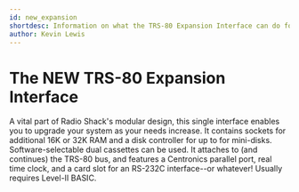 ```yaml
---
id: new_expansion
shortdesc: Information on what the TRS-80 Expansion Interface can do for you! Includes basic specification information.
author: Kevin Lewis
---
```


# The NEW TRS-80 Expansion Interface

A vital part of Radio Shack's modular design, this single interface enables you to upgrade your system as your needs increase. It contains sockets for additional 16K or 32K RAM and a disk controller for up to for mini-disks. Software-selectable dual cassettes can be used. It attaches to (and continues) the TRS-80 bus, and features a Centronics parallel port, real time clock, and a card slot for an RS-232C interface--or whatever! Usually requires Level-II BASIC. 
